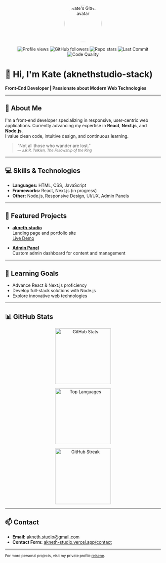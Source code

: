 <p align="center">
  <img src="https://github.com/aknethstudio-stack.png" width="120" alt="Kate's GitHub avatar" style="border-radius:50%">
</p>

<p align="center">
  <!-- GitHub Profile Views -->
  <img src="https://komarev.com/ghpvc/?username=aknethstudio-stack&style=for-the-badge&color=blue" alt="Profile views" />
  <!-- GitHub Followers -->
  <img src="https://img.shields.io/github/followers/aknethstudio-stack?style=for-the-badge" alt="GitHub followers" />
  <!-- GitHub Stars -->
  <img src="https://img.shields.io/github/stars/aknethstudio-stack/aknethstudio-stack?style=for-the-badge" alt="Repo stars" />
  <!-- GitHub Last Commit -->
  <img src="https://img.shields.io/github/last-commit/aknethstudio-stack/aknethstudio-stack?style=for-the-badge" alt="Last Commit" />
  <!-- Code Quality -->
  <img src="https://img.shields.io/badge/code%20quality-A+-brightgreen?style=for-the-badge" alt="Code Quality" />
</p>

# 👋 Hi, I'm Kate (aknethstudio-stack)

**Front-End Developer | Passionate about Modern Web Technologies**

---

## 🌟 About Me

I'm a front-end developer specializing in responsive, user-centric web applications. Currently advancing my expertise in **React**, **Next.js**, and **Node.js**.  
I value clean code, intuitive design, and continuous learning.

> “Not all those who wander are lost.”  
> <sub><i>— J.R.R. Tolkien, The Fellowship of the Ring</i></sub>

---

## 💻 Skills & Technologies

- **Languages:** HTML, CSS, JavaScript
- **Frameworks:** React, Next.js (in progress)
- **Other:** Node.js, Responsive Design, UI/UX, Admin Panels

---

## 🚀 Featured Projects

- **[akneth.studio](https://github.com/akneth-studio/akneth.studio)**  
  Landing page and portfolio site  
  [Live Demo](https://akneth-studio.vercel.app)

- **[Admin Panel](https://github.com/aknethstudio-stack/adminpanel)**  
  Custom admin dashboard for content and management

---

## 🎯 Learning Goals

- Advance React & Next.js proficiency
- Develop full-stack solutions with Node.js
- Explore innovative web technologies

---

## 📊 GitHub Stats

<p align="center">
  <img src="https://github-readme-stats.vercel.app/api?username=aknethstudio-stack&show_icons=true&theme=radical" alt="GitHub Stats" height="180"/>
</p>
<p align="center">
  <img src="https://github-readme-stats.vercel.app/api/top-langs/?username=aknethstudio-stack&layout=compact&theme=radical" alt="Top Languages" height="180"/>
</p>
<p align="center">
  <img src="https://github-readme-streak-stats.herokuapp.com?user=aknethstudio-stack&theme=radical" alt="GitHub Streak" height="180"/>
</p>

---

## 📫 Contact

- **Email:** [akneth.studio@gmail.com](mailto:akneth.studio@gmail.com)
- **Contact Form:** [akneth-studio.vercel.app/contact](https://akneth-studio.vercel.app/contact)

---

<sub>For more personal projects, visit my private profile [reisene](https://github.com/reisene).</sub>
